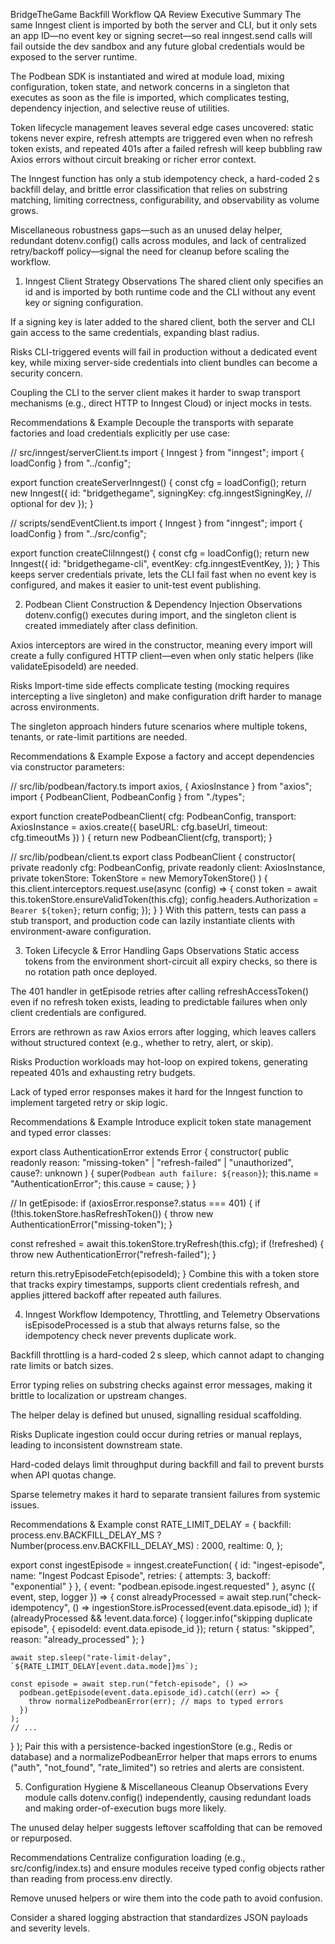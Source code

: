 BridgeTheGame Backfill Workflow QA Review
Executive Summary
The same Inngest client is imported by both the server and CLI, but it only sets an app ID—no event key or signing secret—so real inngest.send calls will fail outside the dev sandbox and any future global credentials would be exposed to the server runtime.

The Podbean SDK is instantiated and wired at module load, mixing configuration, token state, and network concerns in a singleton that executes as soon as the file is imported, which complicates testing, dependency injection, and selective reuse of utilities.

Token lifecycle management leaves several edge cases uncovered: static tokens never expire, refresh attempts are triggered even when no refresh token exists, and repeated 401s after a failed refresh will keep bubbling raw Axios errors without circuit breaking or richer error context.

The Inngest function has only a stub idempotency check, a hard-coded 2 s backfill delay, and brittle error classification that relies on substring matching, limiting correctness, configurability, and observability as volume grows.

Miscellaneous robustness gaps—such as an unused delay helper, redundant dotenv.config() calls across modules, and lack of centralized retry/backoff policy—signal the need for cleanup before scaling the workflow.

1. Inngest Client Strategy
   Observations
   The shared client only specifies an id and is imported by both runtime code and the CLI without any event key or signing configuration.

If a signing key is later added to the shared client, both the server and CLI gain access to the same credentials, expanding blast radius.

Risks
CLI-triggered events will fail in production without a dedicated event key, while mixing server-side credentials into client bundles can become a security concern.

Coupling the CLI to the server client makes it harder to swap transport mechanisms (e.g., direct HTTP to Inngest Cloud) or inject mocks in tests.

Recommendations & Example
Decouple the transports with separate factories and load credentials explicitly per use case:

// src/inngest/serverClient.ts
import { Inngest } from "inngest";
import { loadConfig } from "../config";

export function createServerInngest() {
const cfg = loadConfig();
return new Inngest({
id: "bridgethegame",
signingKey: cfg.inngestSigningKey, // optional for dev
});
}

// scripts/sendEventClient.ts
import { Inngest } from "inngest";
import { loadConfig } from "../src/config";

export function createCliInngest() {
const cfg = loadConfig();
return new Inngest({
id: "bridgethegame-cli",
eventKey: cfg.inngestEventKey,
});
}
This keeps server credentials private, lets the CLI fail fast when no event key is configured, and makes it easier to unit-test event publishing.

2. Podbean Client Construction & Dependency Injection
   Observations
   dotenv.config() executes during import, and the singleton client is created immediately after class definition.

Axios interceptors are wired in the constructor, meaning every import will create a fully configured HTTP client—even when only static helpers (like validateEpisodeId) are needed.

Risks
Import-time side effects complicate testing (mocking requires intercepting a live singleton) and make configuration drift harder to manage across environments.

The singleton approach hinders future scenarios where multiple tokens, tenants, or rate-limit partitions are needed.

Recommendations & Example
Expose a factory and accept dependencies via constructor parameters:

// src/lib/podbean/factory.ts
import axios, { AxiosInstance } from "axios";
import { PodbeanClient, PodbeanConfig } from "./types";

export function createPodbeanClient(
cfg: PodbeanConfig,
transport: AxiosInstance = axios.create({ baseURL: cfg.baseUrl, timeout: cfg.timeoutMs })
) {
return new PodbeanClient(cfg, transport);
}

// src/lib/podbean/client.ts
export class PodbeanClient {
constructor(
private readonly cfg: PodbeanConfig,
private readonly client: AxiosInstance,
private tokenStore: TokenStore = new MemoryTokenStore()
) {
this.client.interceptors.request.use(async (config) => {
const token = await this.tokenStore.ensureValidToken(this.cfg);
config.headers.Authorization = `Bearer ${token}`;
return config;
});
}
}
With this pattern, tests can pass a stub transport, and production code can lazily instantiate clients with environment-aware configuration.

3. Token Lifecycle & Error Handling Gaps
   Observations
   Static access tokens from the environment short-circuit all expiry checks, so there is no rotation path once deployed.

The 401 handler in getEpisode retries after calling refreshAccessToken() even if no refresh token exists, leading to predictable failures when only client credentials are configured.

Errors are rethrown as raw Axios errors after logging, which leaves callers without structured context (e.g., whether to retry, alert, or skip).

Risks
Production workloads may hot-loop on expired tokens, generating repeated 401s and exhausting retry budgets.

Lack of typed error responses makes it hard for the Inngest function to implement targeted retry or skip logic.

Recommendations & Example
Introduce explicit token state management and typed error classes:

export class AuthenticationError extends Error {
constructor(
public readonly reason: "missing-token" | "refresh-failed" | "unauthorized",
cause?: unknown
) {
super(`Podbean auth failure: ${reason}`);
this.name = "AuthenticationError";
this.cause = cause;
}
}

// In getEpisode:
if (axiosError.response?.status === 401) {
if (!this.tokenStore.hasRefreshToken()) {
throw new AuthenticationError("missing-token");
}

const refreshed = await this.tokenStore.tryRefresh(this.cfg);
if (!refreshed) {
throw new AuthenticationError("refresh-failed");
}

return this.retryEpisodeFetch(episodeId);
}
Combine this with a token store that tracks expiry timestamps, supports client credentials refresh, and applies jittered backoff after repeated auth failures.

4. Inngest Workflow Idempotency, Throttling, and Telemetry
   Observations
   isEpisodeProcessed is a stub that always returns false, so the idempotency check never prevents duplicate work.

Backfill throttling is a hard-coded 2 s sleep, which cannot adapt to changing rate limits or batch sizes.

Error typing relies on substring checks against error messages, making it brittle to localization or upstream changes.

The helper delay is defined but unused, signalling residual scaffolding.

Risks
Duplicate ingestion could occur during retries or manual replays, leading to inconsistent downstream state.

Hard-coded delays limit throughput during backfill and fail to prevent bursts when API quotas change.

Sparse telemetry makes it hard to separate transient failures from systemic issues.

Recommendations & Example
const RATE_LIMIT_DELAY = {
backfill: process.env.BACKFILL_DELAY_MS ? Number(process.env.BACKFILL_DELAY_MS) : 2000,
realtime: 0,
};

export const ingestEpisode = inngest.createFunction(
{ id: "ingest-episode", name: "Ingest Podcast Episode", retries: { attempts: 3, backoff: "exponential" } },
{ event: "podbean.episode.ingest.requested" },
async ({ event, step, logger }) => {
const alreadyProcessed = await step.run("check-idempotency", () =>
ingestionStore.isProcessed(event.data.episode_id)
);
if (alreadyProcessed && !event.data.force) {
logger.info("skipping duplicate episode", { episodeId: event.data.episode_id });
return { status: "skipped", reason: "already_processed" };
}

    await step.sleep("rate-limit-delay", `${RATE_LIMIT_DELAY[event.data.mode]}ms`);

    const episode = await step.run("fetch-episode", () =>
      podbean.getEpisode(event.data.episode_id).catch((err) => {
        throw normalizePodbeanError(err); // maps to typed errors
      })
    );
    // ...

}
);
Pair this with a persistence-backed ingestionStore (e.g., Redis or database) and a normalizePodbeanError helper that maps errors to enums ("auth", "not_found", "rate_limited") so retries and alerts are consistent.

5. Configuration Hygiene & Miscellaneous Cleanup
   Observations
   Every module calls dotenv.config() independently, causing redundant loads and making order-of-execution bugs more likely.

The unused delay helper suggests leftover scaffolding that can be removed or repurposed.

Recommendations
Centralize configuration loading (e.g., src/config/index.ts) and ensure modules receive typed config objects rather than reading from process.env directly.

Remove unused helpers or wire them into the code path to avoid confusion.

Consider a shared logging abstraction that standardizes JSON payloads and severity levels.
